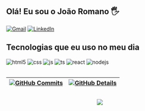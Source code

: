 ## Olá! Eu sou o João Romano 🖐️

[![Gmail](https://img.shields.io/badge/Gmail-D14836?style=for-the-badge&logo=gmail&logoColor=white)](mailto:joaovitor7681@gmail.com)
[![LinkedIn](https://img.shields.io/badge/LinkedIn-0077B5?style=for-the-badge&logo=linkedin&logoColor=white)](https://www.linkedin.com/in/joão-vitor-gonçalves-romano-044597212/)


## Tecnologias que eu uso no meu dia

<div style="display: inline_block">
  <img align="center" alt="html5" src="https://img.shields.io/badge/HTML5-E34F26?style=for-the-badge&logo=html5&logoColor=white" />
  <img align="center" alt="css" src="https://img.shields.io/badge/CSS3-1572B6?style=for-the-badge&logo=css3&logoColor=white" />
  <img align="center" alt="js" src="https://img.shields.io/badge/JavaScript-F7DF1E?style=for-the-badge&logo=javascript&logoColor=black" />
  <img align="center" alt="ts" src="https://img.shields.io/badge/TypeScript-007ACC?style=for-the-badge&logo=typescript&logoColor=white" />
  <img align="center" alt="react" src="https://img.shields.io/badge/React-20232A?style=for-the-badge&logo=react&logoColor=61DAFB" />
  <img align="center" alt="nodejs" src="https://img.shields.io/badge/Node.js-43853D?style=for-the-badge&logo=node.js&logoColor=white" />
</div><br/>


| [![GitHub Commits](http://github-profile-summary-cards.vercel.app/api/cards/productive-time?username=VitorRom&theme=dracula&utcOffset=-3)](https://github.com/vn7n24fzkq/github-profile-summary-cards) | [![GitHub Details](http://github-profile-summary-cards.vercel.app/api/cards/profile-details?username=VitorRom&theme=dracula)](https://github.com/vn7n24fzkq/github-profile-summary-cards) |
| ----------------------------------------------------------------------------------------------------------------------------------------------------------------------------------------------------- | ---------------------------------------------------------------------------------------------------------------------------------------------------------------------------------------- |

##

   <div align="center" >
     <img src="https://github-profile-trophy.vercel.app/?username=VitorRom&row=1&column=6&theme=dracula&margin-w=15&margin-h=15"/>
  </div>

